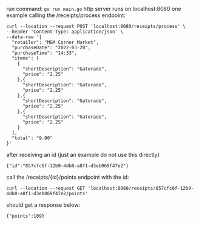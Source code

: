 run command: `go run main.go`
http server runs on localhost:8080
one example calling the /receipts/process endpoint:
```
curl --location --request POST 'localhost:8080/receipts/process' \
--header 'Content-Type: application/json' \
--data-raw '{
  "retailer": "M&M Corner Market",
  "purchaseDate": "2022-03-20",
  "purchaseTime": "14:33",
  "items": [
    {
      "shortDescription": "Gatorade",
      "price": "2.25"
    },{
      "shortDescription": "Gatorade",
      "price": "2.25"
    },{
      "shortDescription": "Gatorade",
      "price": "2.25"
    },{
      "shortDescription": "Gatorade",
      "price": "2.25"
    }
  ],
  "total": "9.00"
}'
```

after receiving an id (just an example do not use this directly)
```
{"id":"857cfc6f-12b9-4db8-a8f1-d3eb069f47e2"}
```

call the /receipts/{id}/points endpoint with the id:
```
curl --location --request GET 'localhost:8080/receipts/857cfc6f-12b9-4db8-a8f1-d3eb069f47e2/points'
```

should get a response below:
```
{"points":109}
```
